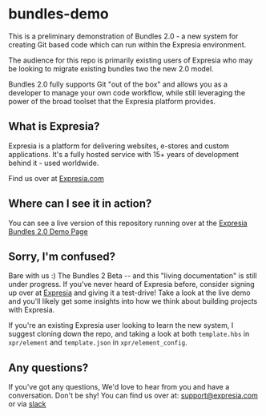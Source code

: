 # bundles-demo

This is a preliminary demonstration of Bundles 2.0 - a new system for creating Git based code which can run within the Expresia environment.

The audience for this repo is primarily existing users of Expresia who may be looking to migrate existing bundles two the new 2.0 model. 

Bundles 2.0 fully supports Git "out of the box" and allows you as a developer to manage your own code workflow, while still leveraging the power of the broad toolset that the Expresia platform provides.

## What is Expresia?

Expresia is a platform for delivering websites, e-stores and custom applications. It's a fully hosted service with 15+ years of development behind it - used worldwide.

Find us over at [Expresia.com](https://expresia.com/)

## Where can I see it in action?

You can see a live version of this repository running over at the [Expresia Bundles 2.0 Demo Page](https://bundles-demo.xpr.cloud/)

## Sorry, I'm confused?

Bare with us :) The Bundles 2 Beta -- and this "living documentation" is still under progress. If you've never heard of Expresia before, consider signing up over at [Expresia](https://www.expresia.com/try-it-free/) and giving it a test-drive! Take a look at the live demo and you'll likely get some insights into how we think about building projects with Expresia. 

If you're an existing Expresia user looking to learn the new system, I suggest cloning down the repo, and taking a look at both `template.hbs` in `xpr/element` and `template.json` in `xpr/element_config`.

## Any questions?

If you've got any questions, We'd love to hear from you and have a conversation. Don't be shy! You can find us over at: <support@expresia.com> or via [slack](https://expresia.slack.com/join/shared_invite/zt-xbsbntwi-EDdzrcEnQHOOtDRkK7eZfg#/shared-invite/email)

